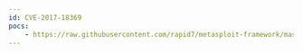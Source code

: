 ```yaml
---
id: CVE-2017-18369
pocs:
    - https://raw.githubusercontent.com/rapid7/metasploit-framework/master/modules/exploits/linux/http/trueonline_billion_5200w_rce.rb
---
```

